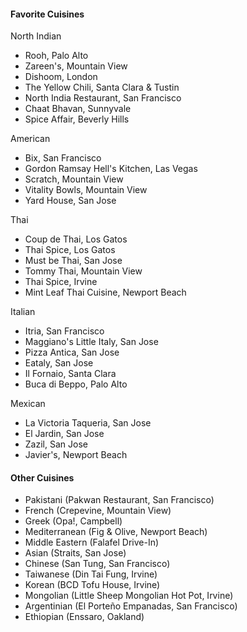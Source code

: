 #### Favorite Cuisines
North Indian
* Rooh, Palo Alto
* Zareen's, Mountain View
* Dishoom, London
* The Yellow Chili, Santa Clara & Tustin
* North India Restaurant, San Francisco
* Chaat Bhavan, Sunnyvale
* Spice Affair, Beverly Hills

American
* Bix, San Francisco
* Gordon Ramsay Hell's Kitchen, Las Vegas
* Scratch, Mountain View
* Vitality Bowls, Mountain View
* Yard House, San Jose

Thai
* Coup de Thai, Los Gatos
* Thai Spice, Los Gatos
* Must be Thai, San Jose
* Tommy Thai, Mountain View
* Thai Spice, Irvine
* Mint Leaf Thai Cuisine, Newport Beach

Italian
* Itria, San Francisco
* Maggiano's Little Italy, San Jose
* Pizza Antica, San Jose
* Eataly, San Jose
* Il Fornaio, Santa Clara
* Buca di Beppo, Palo Alto

Mexican
* La Victoria Taqueria, San Jose
* El Jardin, San Jose
* Zazil, San Jose
* Javier's, Newport Beach

#### Other Cuisines

* Pakistani (Pakwan Restaurant, San Francisco)
* French (Crepevine, Mountain View)
* Greek (Opa!, Campbell)
* Mediterranean (Fig & Olive, Newport Beach)
* Middle Eastern (Falafel Drive-In)
* Asian (Straits, San Jose)
* Chinese (San Tung, San Francisco)
* Taiwanese (Din Tai Fung, Irvine)
* Korean (BCD Tofu House, Irvine)
* Mongolian (Little Sheep Mongolian Hot Pot, Irvine)
* Argentinian (El Porteño Empanadas, San Francisco)
* Ethiopian (Enssaro, Oakland)

